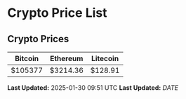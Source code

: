 # Crypto Price List

## Crypto Prices
| Bitcoin | Ethereum | Litecoin |
| ------- | -------- | -------- |
| $105377 | $3214.36 | $128.91 |
**Last Updated:** 2025-01-30 09:51 UTC
**Last Updated:** $DATE$
